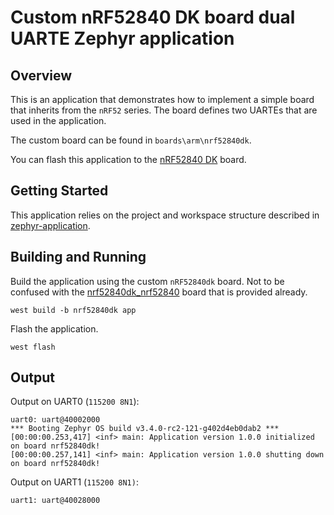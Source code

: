 # Custom nRF52840 DK board dual UARTE Zephyr application

## Overview

This is an application that demonstrates how to implement a simple board that inherits from the `nRF52` series. The board defines two UARTEs that are used in the application.

The custom board can be found in `boards\arm\nrf52840dk`.

You can flash this application to the [nRF52840 DK](https://www.nordicsemi.com/Products/Development-hardware/nrf52840-dk) board.

## Getting Started

This application relies on the project and workspace structure described in [zephyr-application](https://github.com/borrelunde/zephyr-application).

## Building and Running

Build the application using the custom `nRF52840dk` board. Not to be confused with the [nrf52840dk_nrf52840](https://github.com/zephyrproject-rtos/zephyr/tree/main/boards/arm/nrf52840dk_nrf52840) board that is provided already.

```shell
west build -b nrf52840dk app
```

Flash the application.

```shell
west flash
```

## Output

Output on UART0 (`115200 8N1`):

```
uart0: uart@40002000
*** Booting Zephyr OS build v3.4.0-rc2-121-g402d4eb0dab2 ***
[00:00:00.253,417] <inf> main: Application version 1.0.0 initialized on board nrf52840dk!
[00:00:00.257,141] <inf> main: Application version 1.0.0 shutting down on board nrf52840dk!
```

Output on UART1 (`115200 8N1)`:

```
uart1: uart@40028000
```